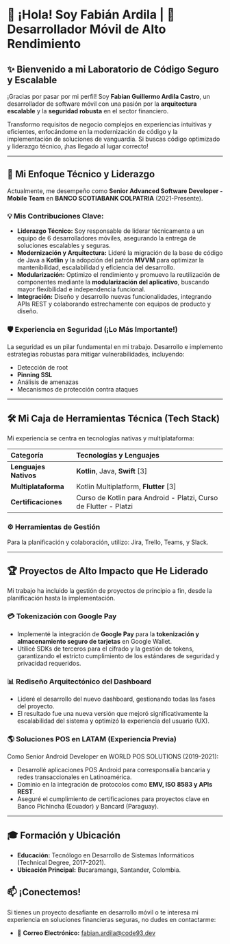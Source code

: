 # 👋 ¡Hola! Soy Fabián Ardila | 📱 Desarrollador Móvil de Alto Rendimiento

## ✨ **Bienvenido a mi Laboratorio de Código Seguro y Escalable**

¡Gracias por pasar por mi perfil! Soy **Fabian Guillermo Ardila Castro**, un desarrollador de software móvil con una pasión por la **arquitectura escalable** y la **seguridad robusta** en el sector financiero.

Transformo requisitos de negocio complejos en experiencias intuitivas y eficientes, enfocándome en la modernización de código y la implementación de soluciones de vanguardia. Si buscas código optimizado y liderazgo técnico, ¡has llegado al lugar correcto!

---

## 🚀 **Mi Enfoque Técnico y Liderazgo**

Actualmente, me desempeño como **Senior Advanced Software Developer - Mobile Team** en **BANCO SCOTIABANK COLPATRIA** (2021-Presente).

### 💡 **Mis Contribuciones Clave:**

*   **Liderazgo Técnico:** Soy responsable de liderar técnicamente a un equipo de 6 desarrolladores móviles, asegurando la entrega de soluciones escalables y seguras.
*   **Modernización y Arquitectura:** Lideré la migración de la base de código de Java a **Kotlin** y la adopción del patrón **MVVM** para optimizar la mantenibilidad, escalabilidad y eficiencia del desarrollo.
*   **Modularización:** Optimizo el rendimiento y promuevo la reutilización de componentes mediante la **modularización del aplicativo**, buscando mayor flexibilidad e independencia funcional.
*   **Integración:** Diseño y desarrollo nuevas funcionalidades, integrando APIs REST y colaborando estrechamente con equipos de producto y diseño.

### 🛡️ **Experiencia en Seguridad (¡Lo Más Importante!)**

La seguridad es un pilar fundamental en mi trabajo. Desarrollo e implemento estrategias robustas para mitigar vulnerabilidades, incluyendo:

*   Detección de root
*   **Pinning SSL**
*   Análisis de amenazas
*   Mecanismos de protección contra ataques

---

## 🛠️ **Mi Caja de Herramientas Técnica (Tech Stack)**

Mi experiencia se centra en tecnologías nativas y multiplataforma:

| Categoría | Tecnologías y Lenguajes |
| :--- | :--- |
| **Lenguajes Nativos** | **Kotlin**, Java, **Swift** [3] |
| **Multiplataforma** | Kotlin Multiplatform, **Flutter** [3] |
| **Certificaciones** | Curso de Kotlin para Android - Platzi, Curso de Flutter - Platzi |

### ⚙️ **Herramientas de Gestión**

Para la planificación y colaboración, utilizo: Jira, Trello, Teams, y Slack.

---

## 🏆 **Proyectos de Alto Impacto que He Liderado**

Mi trabajo ha incluido la gestión de proyectos de principio a fin, desde la planificación hasta la implementación.

### 💳 **Tokenización con Google Pay**
*   Implementé la integración de **Google Pay** para la **tokenización y almacenamiento seguro de tarjetas** en Google Wallet.
*   Utilicé SDKs de terceros para el cifrado y la gestión de tokens, garantizando el estricto cumplimiento de los estándares de seguridad y privacidad requeridos.

### 📊 **Rediseño Arquitectónico del Dashboard**
*   Lideré el desarrollo del nuevo dashboard, gestionando todas las fases del proyecto.
*   El resultado fue una nueva versión que mejoró significativamente la escalabilidad del sistema y optimizó la experiencia del usuario (UX).

### 🌎 **Soluciones POS en LATAM (Experiencia Previa)**

Como Senior Android Developer en WORLD POS SOLUTIONS (2019-2021):

*   Desarrollé aplicaciones POS Android para corresponsalía bancaria y redes transaccionales en Latinoamérica.
*   Dominio en la integración de protocolos como **EMV, ISO 8583 y APIs REST**.
*   Aseguré el cumplimiento de certificaciones para proyectos clave en Banco Pichincha (Ecuador) y Bancard (Paraguay).

---

## 🎓 **Formación y Ubicación**

*   **Educación:** Tecnólogo en Desarrollo de Sistemas Informáticos (Technical Degree, 2017-2021).
*   **Ubicación Principal:** Bucaramanga, Santander, Colombia.

## 📫 **¡Conectemos!**

Si tienes un proyecto desafiante en desarrollo móvil o te interesa mi experiencia en soluciones financieras seguras, no dudes en contactarme:

*   📧 **Correo Electrónico:** fabian.ardila@code93.dev
